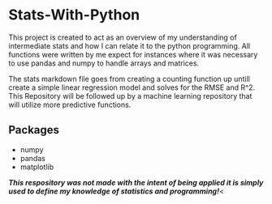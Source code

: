# Stats-With-Python

This project is created to act as an overview of my understanding of intermediate stats and how I can relate it to the python programming. All functions were written by me expect for instances where it was necessary to use pandas and numpy to handle arrays and matrices.

The stats markdown file goes from creating a counting function up untill create a simple linear regression model and solves for the RMSE and R^2. This Repository will be followed up by a machine learning repository that will utilize more predictive functions.

## Packages
* numpy
* pandas
* matplotlib

***This respository was not made with the intent of being applied it is simply used to define my knowledge of statistics and programming!***<

